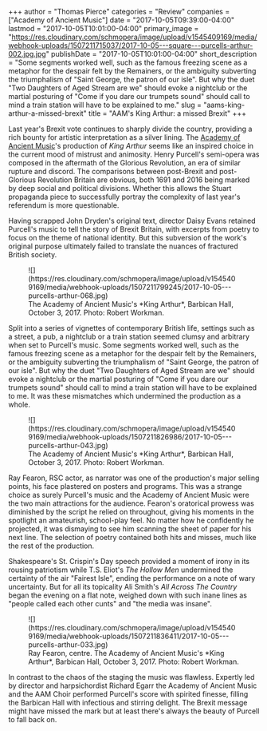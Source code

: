 +++
author = "Thomas Pierce"
categories = "Review"
companies = ["Academy of Ancient Music"]
date = "2017-10-05T09:39:00-04:00"
lastmod = "2017-10-05T10:01:00-04:00"
primary_image = "https://res.cloudinary.com/schmopera/image/upload/v1545409169/media/webhook-uploads/1507211715037/2017-10-05---square---purcells-arthur-002.jpg.jpg"
publishDate = "2017-10-05T10:01:00-04:00"
short_description = "Some segments worked well, such as the famous freezing scene as a metaphor for the despair felt by the Remainers, or the ambiguity subverting the triumphalism of &quot;Saint George, the patron of our isle&quot;. But why the duet &quot;Two Daughters of Aged Stream are we&quot; should evoke a nightclub or the martial posturing of &quot;Come if you dare our trumpets sound&quot; should call to mind a train station will have to be explained to me."
slug = "aams-king-arthur-a-missed-brexit"
title = "AAM&#039;s King Arthur: a missed Brexit"
+++

Last year's Brexit vote continues to sharply divide the country, providing a rich bounty for artistic interpretation as a silver lining. The [Academy of Ancient Music](/scene/companies/academy-of-ancient-music/)'s production of *King Arthur* seems like an inspired choice in the current mood of mistrust and animosity. Henry Purcell's semi-opera was composed in the aftermath of the Glorious Revolution, an era of similar rupture and discord. The comparisons between post-Brexit and post-Glorious Revolution Britain are obvious, both 1691 and 2016 being marked by deep social and political divisions. Whether this allows the Stuart propaganda piece to successfully portray the complexity of last year's referendum is more questionable.

Having scrapped John Dryden's original text, director Daisy Evans retained Purcell's music to tell the story of Brexit Britain, with excerpts from poetry to focus on the theme of national identity. But this subversion of the work's original purpose ultimately failed to translate the nuances of fractured British society. 

<figure data-type="image">
![](https://res.cloudinary.com/schmopera/image/upload/v1545409169/media/webhook-uploads/1507211799245/2017-10-05---purcells-arthur-068.jpg)
<figcaption>The Academy of Ancient Music's *King Arthur*, Barbican Hall, October 3, 2017. Photo: Robert Workman.</figcaption>
</figure>

Split into a series of vignettes of contemporary British life, settings such as a street, a pub, a nightclub or a train station seemed clumsy and arbitrary when set to Purcell's music. Some segments worked well, such as the famous freezing scene as a metaphor for the despair felt by the Remainers, or the ambiguity subverting the triumphalism of "Saint George, the patron of our isle". But why the duet "Two Daughters of Aged Stream are we" should evoke a nightclub or the martial posturing of "Come if you dare our trumpets sound" should call to mind a train station will have to be explained to me. It was these mismatches which undermined the production as a whole.

<figure data-type="image">
![](https://res.cloudinary.com/schmopera/image/upload/v1545409169/media/webhook-uploads/1507211826986/2017-10-05---purcells-arthur-043.jpg)
<figcaption>The Academy of Ancient Music's *King Arthur*, Barbican Hall, October 3, 2017. Photo: Robert Workman.</figcaption>
</figure>

Ray Fearon, RSC actor, as narrator was one of the production's major selling points, his face plastered on posters and programs. This was a strange choice as surely Purcell's music and the Academy of Ancient Music were the two main attractions for the audience. Fearon's oratorical prowess was diminished by the script he relied on throughout, giving his moments in the spotlight an amateurish, school-play feel. No matter how he confidently he projected, it was dismaying to see him scanning the sheet of paper for his next line. The selection of poetry contained both hits and misses, much like the rest of the production.

Shakespeare's St. Crispin's Day speech provided a moment of irony in its rousing patriotism while T.S. Eliot's *The Hollow Men* undermined the certainty of the air "Fairest Isle", ending the performance on a note of wary uncertainty. But for all its topicality Ali Smith's *All Across The Country* began the evening on a flat note, weighed down with such inane lines as "people called each other cunts" and "the media was insane".

<figure data-type="image">
![](https://res.cloudinary.com/schmopera/image/upload/v1545409169/media/webhook-uploads/1507211836411/2017-10-05---purcells-arthur-033.jpg)
<figcaption>Ray Fearon, centre. The Academy of Ancient Music's *King Arthur*, Barbican Hall, October 3, 2017. Photo: Robert Workman.</figcaption>
</figure>

In contrast to the chaos of the staging the music was flawless. Expertly led by director and harpsichordist Richard Egarr the Academy of Ancient Music and the AAM Choir performed Purcell's score with spirited finesse, filling the Barbican Hall with infectious and stirring delight. The Brexit message might have missed the mark but at least there's always the beauty of Purcell to fall back on.
